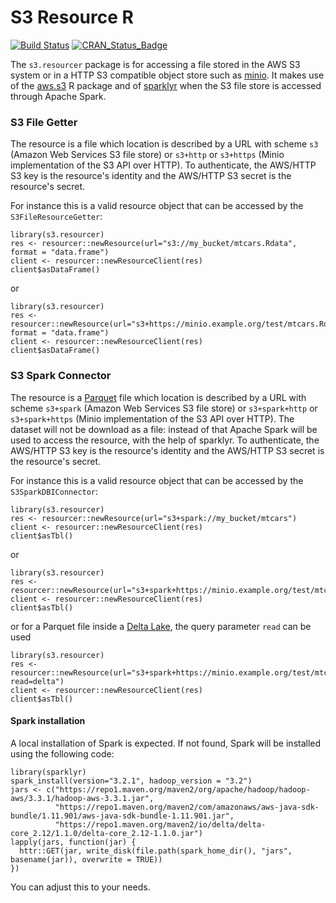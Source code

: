 # S3 Resource R

[![Build Status](https://travis-ci.com/obiba/s3.resourcer.svg?branch=master)](https://travis-ci.com/obiba/s3.resourcer)
[![CRAN_Status_Badge](http://www.r-pkg.org/badges/version/s3.resourcer)](https://cran.r-project.org/package=s3.resourcer)

The `s3.resourcer` package is for accessing a file stored in the AWS S3 system or in a HTTP S3 compatible object store such as [minio](https://min.io/). It makes use of the [aws.s3](https://github.com/cloudyr/aws.s3) R package and of [sparklyr](https://spark.rstudio.com/) when the S3 file store is accessed through Apache Spark.

### S3 File Getter

The resource is a file which location is described by a URL with scheme `s3` (Amazon Web Services S3 file store) or `s3+http` or `s3+https` (Minio implementation of the S3 API over HTTP). To authenticate, the AWS/HTTP S3 key is the resource's identity and the AWS/HTTP S3 secret is the resource's secret.

For instance this is a valid resource object that can be accessed by the `S3FileResourceGetter`:

```
library(s3.resourcer)
res <- resourcer::newResource(url="s3://my_bucket/mtcars.Rdata", format = "data.frame")
client <- resourcer::newResourceClient(res)
client$asDataFrame()
```

or

```
library(s3.resourcer)
res <- resourcer::newResource(url="s3+https://minio.example.org/test/mtcars.Rdata", format = "data.frame")
client <- resourcer::newResourceClient(res)
client$asDataFrame()
```

### S3 Spark Connector

The resource is a [Parquet](https://parquet.apache.org/) file which location is described by a URL with scheme `s3+spark` (Amazon Web Services S3 file store) or `s3+spark+http` or `s3+spark+https` (Minio implementation of the S3 API over HTTP). The dataset will not be download as a file: instead of that Apache Spark will be used to access the resource, with the help of sparklyr. To authenticate, the AWS/HTTP S3 key is the resource's identity and the AWS/HTTP S3 secret is the resource's secret.


For instance this is a valid resource object that can be accessed by the `S3SparkDBIConnector`:

```
library(s3.resourcer)
res <- resourcer::newResource(url="s3+spark://my_bucket/mtcars")
client <- resourcer::newResourceClient(res)
client$asTbl()
```

or

```
library(s3.resourcer)
res <- resourcer::newResource(url="s3+spark+https://minio.example.org/test/mtcars")
client <- resourcer::newResourceClient(res)
client$asTbl()
```

or for a Parquet file inside a [Delta Lake](https://delta.io/), the query parameter `read` can be used 

```
library(s3.resourcer)
res <- resourcer::newResource(url="s3+spark+https://minio.example.org/test/mtcars?read=delta")
client <- resourcer::newResourceClient(res)
client$asTbl()
```

#### Spark installation

A local installation of Spark is expected. If not found, Spark will be installed using the following code:

```
library(sparklyr)
spark_install(version="3.2.1", hadoop_version = "3.2")
jars <- c("https://repo1.maven.org/maven2/org/apache/hadoop/hadoop-aws/3.3.1/hadoop-aws-3.3.1.jar",
          "https://repo1.maven.org/maven2/com/amazonaws/aws-java-sdk-bundle/1.11.901/aws-java-sdk-bundle-1.11.901.jar",
          "https://repo1.maven.org/maven2/io/delta/delta-core_2.12/1.1.0/delta-core_2.12-1.1.0.jar")
lapply(jars, function(jar) {
  httr::GET(jar, write_disk(file.path(spark_home_dir(), "jars", basename(jar)), overwrite = TRUE))
})
```

You can adjust this to your needs.

